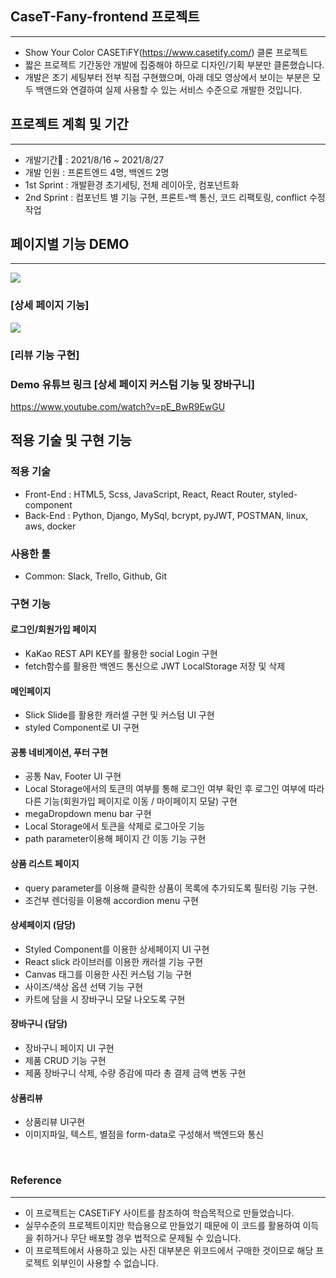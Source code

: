## CaseT-Fany-frontend 프로젝트
---
- Show Your Color CASETiFY(https://www.casetify.com/) 클론 프로젝트
- 짧은 프로젝트 기간동안 개발에 집중해야 하므로 디자인/기획 부분만 클론했습니다.
- 개발은 초기 세팅부터 전부 직접 구현했으며, 아래 데모 영상에서 보이는 부분은 모두 백앤드와 연결하여 실제 사용할 수 있는 서비스 수준으로 개발한 것입니다.

## 프로젝트 계획 및 기간
---
- 개발기간📆 : 2021/8/16 ~ 2021/8/27
- 개발 인원 : 프론트엔드 4명, 백엔드 2명
- 1st Sprint : 개발환경 초기세팅, 전체 레이아웃, 컴포넌트화
- 2nd Sprint : 컴포넌트 별 기능 구현, 프론트-백 통신, 코드 리팩토링, conflict 수정 작업

## 페이지별 기능 DEMO
---
![](https://i.ibb.co/gRKRbBp/image.gif)
### [상세 페이지 기능]
![](https://i.ibb.co/DVkvdp0/image.gif)
### [리뷰 기능 구현]

### Demo 유튜브 링크 [상세 페이지 커스텀 기능 및 장바구니]
https://www.youtube.com/watch?v=pE_BwR9EwGU

## 적용 기술 및 구현 기능
### 적용 기술
- Front-End : HTML5, Scss, JavaScript, React, React Router, styled-component
- Back-End : Python, Django, MySql, bcrypt, pyJWT, POSTMAN, linux, aws, docker 
### 사용한 툴
- Common: Slack, Trello, Github, Git

### 구현 기능
####   로그인/회원가입 페이지
- KaKao REST API KEY를 활용한 social Login 구현
- fetch함수를 활용한 백엔드 통신으로 JWT LocalStorage 저장 및 삭제
#### 메인페이지
- Slick Slide를 활용한 캐러셀 구현 및 커스텀 UI 구현
- styled Component로 UI 구현
#### 공통 네비게이션, 푸터 구현 
- 공통 Nav, Footer UI 구현
- Local Storage에서의 토큰의 여부를 통해 로그인 여부 확인 후 로그인 여부에 따라 다른 기능(회원가입 페이지로 이동 / 마이페이지 모달) 구현
- megaDropdown menu bar 구현
- Local Storage에서 토큰을 삭제로 로그아웃 기능
- path parameter이용해 페이지 간 이동 기능 구현
#### 상품 리스트 페이지 
- query parameter를 이용해 클릭한 상품이 목록에 추가되도록 필터링 기능 구현.
- 조건부 렌더링을 이용해 accordion menu 구현
#### 상세페이지 (담당)
- Styled Component를 이용한 상세페이지 UI 구현
- React slick 라이브러를 이용한 캐러셀 기능 구현
- Canvas 태그를 이용한 사진 커스텀 기능 구현
- 사이즈/색상 옵션 선택 기능 구현
- 카트에 담을 시 장바구니 모달 나오도록 구현
#### 장바구니 (담당)
- 장바구니 페이지 UI 구현
- 제품 CRUD 기능 구현
- 제품 장바구니 삭제, 수량 증감에 따라 총 결제 금액 변동 구현
#### 상품리뷰
- 상품리뷰 UI구현
- 이미지파일, 텍스트, 별점을 form-data로 구성해서 백엔드와 통신
<br>


### Reference
---
- 이 프로젝트는 CASETiFY 사이트를 참조하여 학습목적으로 만들었습니다.
- 실무수준의 프로젝트이지만 학습용으로 만들었기 때문에 이 코드를 활용하여 이득을 취하거나 무단 배포할 경우 법적으로 문제될 수 있습니다.
- 이 프로젝트에서 사용하고 있는 사진 대부분은 위코드에서 구매한 것이므로 해당 프로젝트 외부인이 사용할 수 없습니다.
